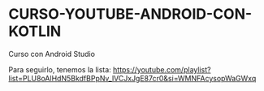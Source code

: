 # CURSO-YOUTUBE-ANDROID-CON-KOTLIN
Curso con Android Studio

Para seguirlo, tenemos la lista: https://youtube.com/playlist?list=PLU8oAlHdN5BkdfBPpNv_lVCJxJgE87cr0&si=WMNFAcysopWaGWxq
